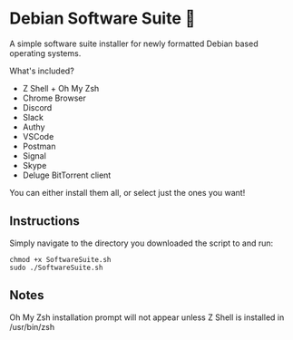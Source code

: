 # Debian Software Suite 🐧 
A simple software suite installer for newly formatted Debian based operating systems.

What's included?

- Z Shell + Oh My Zsh
- Chrome Browser
- Discord
- Slack
- Authy
- VSCode
- Postman
- Signal
- Skype
- Deluge BitTorrent client

You can either install them all, or select just the ones you want!

## Instructions

Simply navigate to the directory you downloaded the script to and run:

    chmod +x SoftwareSuite.sh
    sudo ./SoftwareSuite.sh

## Notes

Oh My Zsh installation prompt will not appear unless Z Shell is installed in /usr/bin/zsh